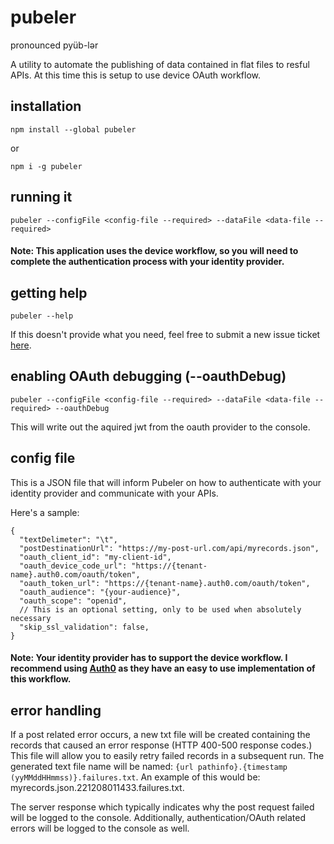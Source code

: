 # pubeler

pronounced pyüb-lər

A utility to automate the publishing of data contained in flat files to resful APIs. At this time this is setup to use device OAuth workflow.

## installation

```
npm install --global pubeler
```

or

```
npm i -g pubeler
```

## running it

`pubeler --configFile <config-file --required> --dataFile <data-file --required>`

#### Note: This application uses the device workflow, so you will need to complete the authentication process with your identity provider.

## getting help

`pubeler --help`

If this doesn't provide what you need, feel free to submit a new issue ticket [here](https://github.com/ikemtz/pubeler/issues/new).

## enabling OAuth debugging (--oauthDebug)

`pubeler --configFile <config-file --required> --dataFile <data-file --required> --oauthDebug`

This will write out the aquired jwt from the oauth provider to the console.

## config file

This is a JSON file that will inform Pubeler on how to authenticate with your identity provider and communicate with your APIs.

Here's a sample:

```
{
  "textDelimeter": "\t",
  "postDestinationUrl": "https://my-post-url.com/api/myrecords.json",
  "oauth_client_id": "my-client-id",
  "oauth_device_code_url": "https://{tenant-name}.auth0.com/oauth/token",
  "oauth_token_url": "https://{tenant-name}.auth0.com/oauth/token",
  "oauth_audience": "{your-audience}",
  "oauth_scope": "openid",
  // This is an optional setting, only to be used when absolutely necessary
  "skip_ssl_validation": false,
}
```

#### Note: Your identity provider has to support the device workflow. I recommend using [Auth0](https://auth0.com/docs/flows/concepts/device-auth) as they have an easy to use implementation of this workflow.

## error handling

If a post related error occurs, a new txt file will be created containing the records that caused an error response (HTTP 400-500 response codes.) This file will allow you to easily retry failed records in a subsequent run. The generated text file name will be named: `{url pathinfo}.{timestamp (yyMMddHHmmss)}.failures.txt`. An example of this would be: myrecords.json.221208011433.failures.txt.

The server response which typically indicates why the post request failed will be logged to the console. Additionally, authentication/OAuth related errors will be logged to the console as well.
